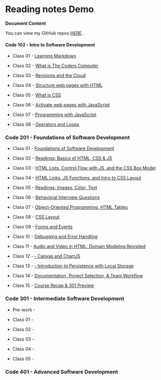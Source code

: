 # Reading notes Demo

**Document Content**

You can view my GitHub repos [HERE](danielquilo/readings-notes-v1) .

#### Code 102 - Intro to Software Development

* Class 01 - [Learning Markdown](https://danielquilo.github.io/readings-notes-v1/code-102/102class-01)

* Class 02 - [What is The Coders Computer](https://danielquilo.github.io/readings-notes-v1/code-102/102class-02)

* Class 03 - [Revisions and the Cloud](https://danielquilo.github.io/readings-notes-v1/code-102/102class-03)

* Class 04 - [Structure web pages with HTML](https://danielquilo.github.io/readings-notes-v1/code-102/102class-04)

* Class 05 - [What is CSS](https://danielquilo.github.io/readings-notes-v1/code-102/102class-05)

* Class 06 - [Activate web pages with JavaScript](https://danielquilo.github.io/readings-notes-v1/code-102/102class-06)

* Class 07 - [Programming with JavaScript](https://danielquilo.github.io/readings-notes-v1/code-102/102class-07)

* Class 08 - [Operators and Loops](https://danielquilo.github.io/readings-notes-v1/code-102/102class-08)

### Code 201 - Foundations of Software Development

* Class 01 - [Foundations of Software Development](https://danielquilo.github.io/readings-notes-v1/code-201/201class-01)

* Class 02 - [Readings: Basics of HTML, CSS & JS](https://danielquilo.github.io/readings-notes-v1/code-201/201class-02)

* Class 03 - [HTML Lists, Control Flow with JS, and the CSS Box Model](https://danielquilo.github.io/readings-notes-v1/code-201/201class-03)

* Class 04 - [HTML Links, JS Functions, and Intro to CSS Layout](https://danielquilo.github.io/readings-notes-v1/code-201/201class-04)

* Class 05 - [Readings: Images, Color, Text](https://danielquilo.github.io/readings-notes-v1/code-201/201class-05)

* Class 06 - [Behavioral Interview Questions](https://danielquilo.github.io/readings-notes-v1/code-201/201class-06)

* Class 07 - [Object-Oriented Programming, HTML Tables](https://danielquilo.github.io/readings-notes-v1/code-201/201class-07)

* Class 08 - [CSS Layout](https://danielquilo.github.io/readings-notes-v1/code-201/201class-08)

* Class 09 - [Forms and Events](https://danielquilo.github.io/readings-notes-v1/code-201/201class-09)

* Class 10 - [ Debugging and Error Handling](https://danielquilo.github.io/readings-notes-v1/code-201/201class-10)

* Class 11 - [ Audio and Video in HTML; Domain Modeling Revisited](https://danielquilo.github.io/readings-notes-v1/code-201/201class-11)

* Class 12 - [- Canvas and ChartJS](https://danielquilo.github.io/readings-notes-v1/code-201/201class-12)

* Class 13 - [- Introduction to Persistence with Local Storage](https://danielquilo.github.io/readings-notes-v1/code-201/201class-13)

* Class 14 - [ Documentation, Project Selection, & Team Workflow](https://danielquilo.github.io/readings-notes-v1/code-201/201class-14)

* Class 15 - [ Course Recap & 301 Preview](https://danielquilo.github.io/readings-notes-v1/code-201/201class-15)
  

### Code 301 - Intermediate Software Development

* Pre-work -

* Class 01 -

* Class 02 -

* Class 03 -

* Class 04 -

* Class 05 -

### Code 401 - Advanced Software Development